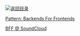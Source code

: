 [![返回目录](https://parg.co/UGo)](https://parg.co/b4z) 


 


 


 




[Pattern: Backends For Frontends](http://samnewman.io/patterns/architectural/bff/)


[BFF @ SoundCloud](https://www.thoughtworks.com/insights/blog/bff-soundcloud)

